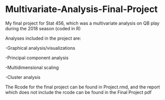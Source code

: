 # Multivariate-Analysis-Final-Project
My final project for Stat 456, which was a multivariate analysis on QB play during the 2018 season (coded in R)

Analyses included in the project are:

-Graphical analysis/visualizations

-Principal component analysis

-Multidimensional scaling

-Cluster analysis

The Rcode for the final project can be found in Project.rmd, and the report which does not include the rcode can be found in the Final Project pdf 
